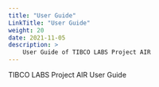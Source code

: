 ```yaml
---
title: "User Guide"
LinkTitle: "User Guide"
weight: 20
date: 2021-11-05
description: >
    User Guide of TIBCO LABS Project AIR
---
```


TIBCO LABS Project AIR User Guide

